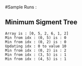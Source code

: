 #Sample Runs :

## Minimum Sigment Tree
```
Array is : [0, 5, 2, 6, 1, 2]
Min from idx : (0, 5) is : 0
Min from idx : (0, 2) is : 0
Updating idx : 0 to value 10
Min from idx : (0, 2) is : 2
Min from idx : (3, 5) is : 1
Min from idx : (4, 5) is : 1
```